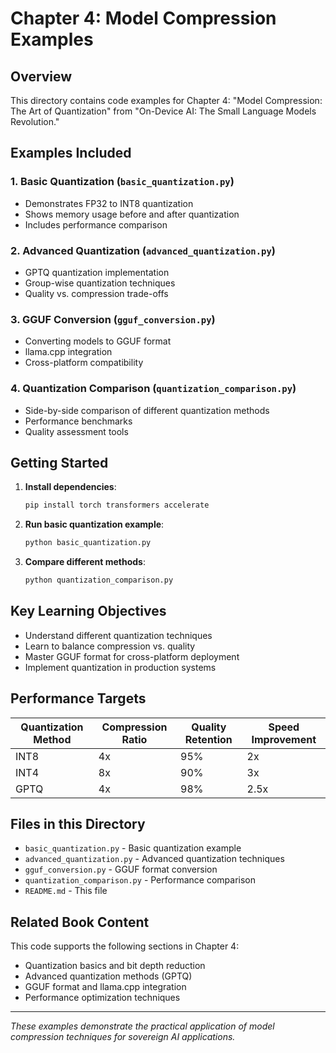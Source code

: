# Chapter 4: Model Compression Examples

## Overview
This directory contains code examples for Chapter 4: "Model Compression: The Art of Quantization" from "On-Device AI: The Small Language Models Revolution."

## Examples Included

### 1. Basic Quantization (`basic_quantization.py`)
- Demonstrates FP32 to INT8 quantization
- Shows memory usage before and after quantization
- Includes performance comparison

### 2. Advanced Quantization (`advanced_quantization.py`)
- GPTQ quantization implementation
- Group-wise quantization techniques
- Quality vs. compression trade-offs

### 3. GGUF Conversion (`gguf_conversion.py`)
- Converting models to GGUF format
- llama.cpp integration
- Cross-platform compatibility

### 4. Quantization Comparison (`quantization_comparison.py`)
- Side-by-side comparison of different quantization methods
- Performance benchmarks
- Quality assessment tools

## Getting Started

1. **Install dependencies**:
   ```bash
   pip install torch transformers accelerate
   ```

2. **Run basic quantization example**:
   ```bash
   python basic_quantization.py
   ```

3. **Compare different methods**:
   ```bash
   python quantization_comparison.py
   ```

## Key Learning Objectives

- Understand different quantization techniques
- Learn to balance compression vs. quality
- Master GGUF format for cross-platform deployment
- Implement quantization in production systems

## Performance Targets

| Quantization Method | Compression Ratio | Quality Retention | Speed Improvement |
|-------------------|------------------|------------------|------------------|
| INT8 | 4x | 95% | 2x |
| INT4 | 8x | 90% | 3x |
| GPTQ | 4x | 98% | 2.5x |

## Files in this Directory

- `basic_quantization.py` - Basic quantization example
- `advanced_quantization.py` - Advanced quantization techniques
- `gguf_conversion.py` - GGUF format conversion
- `quantization_comparison.py` - Performance comparison
- `README.md` - This file

## Related Book Content

This code supports the following sections in Chapter 4:
- Quantization basics and bit depth reduction
- Advanced quantization methods (GPTQ)
- GGUF format and llama.cpp integration
- Performance optimization techniques

---

*These examples demonstrate the practical application of model compression techniques for sovereign AI applications.*

